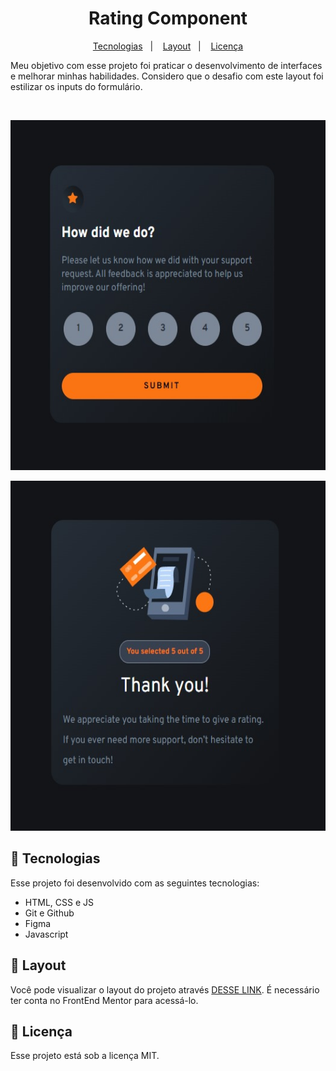 
<h1 align="center"> Rating Component</h1>

<p align="center">
  <a href="#-tecnologias">Tecnologias</a>&nbsp;&nbsp;&nbsp;|&nbsp;&nbsp;&nbsp;
  <a href="#-layout">Layout</a>&nbsp;&nbsp;&nbsp;|&nbsp;&nbsp;&nbsp;
  <a href="#memo-licença">Licença</a>
</p>

<p> 
Meu objetivo com esse projeto foi praticar o desenvolvimento de interfaces e melhorar minhas habilidades. Considero que o desafio com este layout foi estilizar os inputs do formulário.
</p>

<br>

<p align="center">
  <img src="assets/images/Design1.jpeg" width="560px" height="560px">
</p>
<p align="center">
  <img src="assets/images/Design2.jpeg" width="560px" height="560px">
</p>

## 🚀 Tecnologias

Esse projeto foi desenvolvido com as seguintes tecnologias:

- HTML, CSS e JS
- Git e Github
- Figma
- Javascript

## 🔖 Layout

Você pode visualizar o layout do projeto através [DESSE LINK](https://www.frontendmentor.io/challenges/interactive-rating-component-koxpeBUmI). É necessário ter conta no FrontEnd Mentor para acessá-lo.

## :memo: Licença

Esse projeto está sob a licença MIT.

